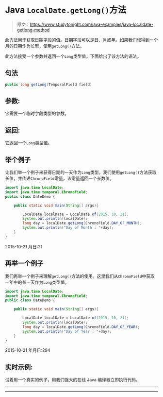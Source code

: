 # Java `LocalDate.getLong()`方法

> 原文：<https://www.studytonight.com/java-examples/java-localdate-getlong-method>

此方法用于获取日期字段的值。日期字段可以是日、月或年。如果我们想得到一个月的日期作为长型，使用`getLong()`方法。

此方法接受一个参数并返回一个`Long`类型值。下面给出了该方法的语法。

## 句法

```java
public long getLong(TemporalField field)
```

## 参数:

它需要一个临时字段类型的参数。

## 返回:

它返回一个`Long`类型值。

## 举个例子

让我们举一个例子来获得日期的一天作为`Long`类型。我们使用`getLong()`方法获取长值，并传递`ChronoField`常量，该常量返回一个长数值。

```java
import java.time.LocalDate;
import java.time.temporal.ChronoField; 
public class DateDemo {

	public static void main(String[] args){  

		LocalDate localDate = LocalDate.of(2015, 10, 21);
		System.out.println(localDate);
		long day = localDate.getLong(ChronoField.DAY_OF_MONTH);
		System.out.println("Day of Month : "+day);
	}
}
```

2015-10-21
月日:21

## 再举一个例子

我们再举一个例子来理解`getLong()`方法的使用。这里我们从`ChronoField`中获取一年中的某一天作为`Long`类型值。

```java
import java.time.LocalDate;
import java.time.temporal.ChronoField; 
public class DateDemo {

	public static void main(String[] args){  

		LocalDate localDate = LocalDate.of(2015, 10, 21);
		System.out.println(localDate);
		long day = localDate.getLong(ChronoField.DAY_OF_YEAR);
		System.out.println("Day of Year : "+day);
	}
}
```

2015-10-21
年月日:294

## 实时示例:

试着用一个真实的例子，用我们强大的在线 Java 编译器立即执行代码。

* * *

* * *